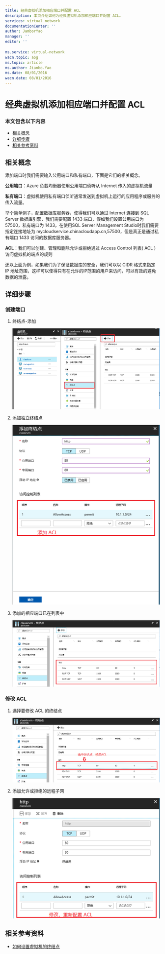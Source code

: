 ```yaml
---
title: 经典虚拟机添加相应端口并配置 ACL
description: 本页介绍如何为经典虚拟机添加相应端口并配置 ACL。
services: virtual network
documentationCenter: ''
author: JamborYao
manager: ''
editor: ''

ms.service: virtual-network
wacn.topic: aog
ms.topic: article
ms.author: Jianbo.Yao
ms.date: 08/01/2016
wacn.date: 08/01/2016
---
```


# 经典虚拟机添加相应端口并配置 ACL

### 本文包含以下内容
- [相关概念](#concept)
- [详细步骤](#detail)
- [相关参考资料](#resource)

## <a id="concept"></a>相关概念

添加端口时我们需要输入公用端口和私有端口，下面是它们的相关概念。

**公用端口**：Azure 负载均衡器使用公用端口侦听从 Internet 传入的虚拟机流量

**私有端口**：虚拟机使用私有端口侦听通常发送到虚拟机上运行的应用程序或服务的传入流量。

举个简单例子，配置数据库服务器，使得我们可以通过 Internet 连接到 SQL Server 数据库引擎，我们需要配置 1433 端口，假如我们设置公用端口为 57500，私有端口为 1433，在使用SQL Server Management Studio时我们需要指定连接地址为 mycloudservice.chinacloudapp.cn,57500，但是真正是通过私有端口 1433 访问的数据库服务器。

**ACL**：我们可以创建、管理和删除允许或拒绝通过 Access Control 列表( ACL )访问虚拟机的端点的规则

还以上面为例，如果我们为了保证数据库的安全，我们可以以 CIDR 格式来指定 IP 地址范围，这样可以使得只有在允许的IP范围的用户来访问，可以有效的避免数据的泄露。

## <a id="detail"></a>详细步骤

### 创建端口

1. 终结点-添加

    ![](./media/aog-virtual-network-add-endpoint-and-acl/endpoint_list.PNG)

2. 添加独立终结点

    ![](./media/aog-virtual-network-add-endpoint-and-acl/add_endpoint.PNG) 

3. 添加的相应端口已在列表中

    ![](./media/aog-virtual-network-add-endpoint-and-acl/endpoint_result_list.PNG)

### 修改 ACL

1. 选择要修改 ACL 的终结点

    ![](./media/aog-virtual-network-add-endpoint-and-acl/select_endpoint.PNG)

2. 添加允许或拒绝的远程子网

    ![](./media/aog-virtual-network-add-endpoint-and-acl/edit_acl.PNG)

## <a id="resource"></a>相关参考资料

- [如何设置虚拟机的终结点](https://docs.azure.cn/virtual-machines/windows/classic/setup-endpoints)